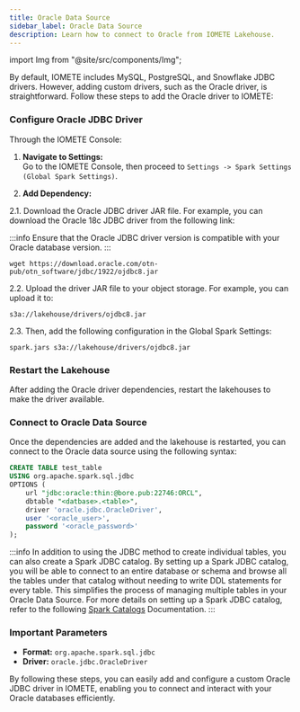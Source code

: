 ```yaml
---
title: Oracle Data Source  
sidebar_label: Oracle Data Source  
description: Learn how to connect to Oracle from IOMETE Lakehouse.
---
```


import Img from "@site/src/components/Img";

By default, IOMETE includes MySQL, PostgreSQL, and Snowflake JDBC drivers. However, adding custom drivers, such as the Oracle driver, is straightforward. Follow these steps to add the Oracle driver to IOMETE:

### Configure Oracle JDBC Driver

Through the IOMETE Console:
1. **Navigate to Settings:**  
   Go to the IOMETE Console, then proceed to `Settings -> Spark Settings (Global Spark Settings)`.

2. **Add Dependency:**

2.1. Download the Oracle JDBC driver JAR file. For example, you can download the Oracle 18c JDBC driver from the following link:

:::info
Ensure that the Oracle JDBC driver version is compatible with your Oracle database version.
:::

```shell lineNumbers
wget https://download.oracle.com/otn-pub/otn_software/jdbc/1922/ojdbc8.jar
```

2.2. Upload the driver JAR file to your object storage. For example, you can upload it to:

```shell lineNumbers
s3a://lakehouse/drivers/ojdbc8.jar
```

2.3.
Then, add the following configuration in the Global Spark Settings:
```shell lineNumbers
spark.jars s3a://lakehouse/drivers/ojdbc8.jar
```


### Restart the Lakehouse

After adding the Oracle driver dependencies, restart the lakehouses to make the driver available.

### Connect to Oracle Data Source

Once the dependencies are added and the lakehouse is restarted, you can connect to the Oracle data source using the following syntax:

```sql showLineNumbers
CREATE TABLE test_table
USING org.apache.spark.sql.jdbc
OPTIONS (
    url "jdbc:oracle:thin:@bore.pub:22746:ORCL",
    dbtable "<datbase>.<table>",
    driver 'oracle.jdbc.OracleDriver',
    user '<oracle_user>',
    password '<oracle_password>'
);
```

:::info
In addition to using the JDBC method to create individual tables, you can also create a Spark JDBC catalog. By setting up a Spark JDBC catalog, you will be able to connect to an entire database or schema and browse all the tables under that catalog without needing to write DDL statements for every table. This simplifies the process of managing multiple tables in your Oracle Data Source. For more details on setting up a Spark JDBC catalog, refer to the following [Spark Catalogs](/resources/user-guide/spark-catalogs) Documentation.
:::

### Important Parameters

- **Format:** `org.apache.spark.sql.jdbc`
- **Driver:** `oracle.jdbc.OracleDriver`

By following these steps, you can easily add and configure a custom Oracle JDBC driver in IOMETE, enabling you to connect and interact with your Oracle databases efficiently.